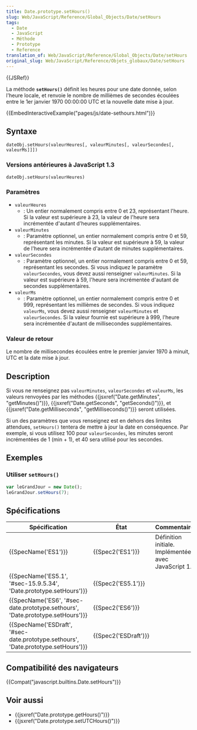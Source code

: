 ```yaml
---
title: Date.prototype.setHours()
slug: Web/JavaScript/Reference/Global_Objects/Date/setHours
tags:
  - Date
  - JavaScript
  - Méthode
  - Prototype
  - Reference
translation_of: Web/JavaScript/Reference/Global_Objects/Date/setHours
original_slug: Web/JavaScript/Reference/Objets_globaux/Date/setHours
---
```

{{JSRef}}

La méthode **`setHours()`** définit les heures pour une date donnée, selon l'heure locale, et renvoie le nombre de millièmes de secondes écoulées entre le 1er janvier 1970 00:00:00 UTC et la nouvelle date mise à jour.

{{EmbedInteractiveExample("pages/js/date-sethours.html")}}

## Syntaxe

    dateObj.setHours(valeurHeures[, valeurMinutes[, valeurSecondes[, valeurMs]]])

### Versions antérieures à JavaScript 1.3

    dateObj.setHours(valeurHeures)

### Paramètres

- `valeurHeures`
  - : Un entier normalement compris entre 0 et 23, représentant l'heure. Si la valeur est supérieure à 23, la valeur de l'heure sera incrémentée d'autant d'heures supplémentaires.
- `valeurMinutes`
  - : Paramètre optionnel, un entier normalement compris entre 0 et 59, représentant les minutes. Si la valeur est supérieure à 59, la valeur de l'heure sera incrémentée d'autant de minutes supplémentaires.
- `valeurSecondes`
  - : Paramètre optionnel, un entier normalement compris entre 0 et 59, représentant les secondes. Si vous indiquez le paramètre `valeurSecondes`, vous devez aussi renseigner `valeurMinutes`. Si la valeur est supérieure à 59, l'heure sera incrémentée d'autant de secondes supplémentaires.
- `valeurMs`
  - : Paramètre optionnel, un entier normalement compris entre 0 et 999, représentant les millièmes de secondes. Si vous indiquez `valeurMs`, vous devez aussi renseigner `valeurMinutes` et `valeurSecondes`. Si la valeur fournie est supérieure à 999, l'heure sera incrémentée d'autant de millisecondes supplémentaires.

### Valeur de retour

Le nombre de millisecondes écoulées entre le premier janvier 1970 à minuit, UTC et la date mise à jour.

## Description

Si vous ne renseignez pas `valeurMinutes`, `valeurSecondes` et `valeurMs`, les valeurs renvoyées par les méthodes {{jsxref("Date.getMinutes", "getMinutes()")}}, {{jsxref("Date.getSeconds", "getSeconds()")}}, et {{jsxref("Date.getMilliseconds", "getMilliseconds()")}} seront utilisées.

Si un des paramètres que vous renseignez est en dehors des limites attendues, `setHours()` tentera de mettre à jour la date en conséquence. Par exemple, si vous utilisez 100 pour `valeurSecondes`, les minutes seront incrémentées de 1 (min + 1), et 40 sera utilisé pour les secondes.

## Exemples

### Utiliser `setHours()`

```js
var leGrandJour = new Date();
leGrandJour.setHours(7);
```

## Spécifications

| Spécification                                                                                                | État                         | Commentaires                                         |
| ------------------------------------------------------------------------------------------------------------ | ---------------------------- | ---------------------------------------------------- |
| {{SpecName('ES1')}}                                                                                     | {{Spec2('ES1')}}         | Définition initiale. Implémentée avec JavaScript 1.0 |
| {{SpecName('ES5.1', '#sec-15.9.5.34', 'Date.prototype.setHours')}}                     | {{Spec2('ES5.1')}}     |                                                      |
| {{SpecName('ES6', '#sec-date.prototype.sethours', 'Date.prototype.setHours')}}     | {{Spec2('ES6')}}         |                                                      |
| {{SpecName('ESDraft', '#sec-date.prototype.sethours', 'Date.prototype.setHours')}} | {{Spec2('ESDraft')}} |                                                      |

## Compatibilité des navigateurs

{{Compat("javascript.builtins.Date.setHours")}}

## Voir aussi

- {{jsxref("Date.prototype.getHours()")}}
- {{jsxref("Date.prototype.setUTCHours()")}}
